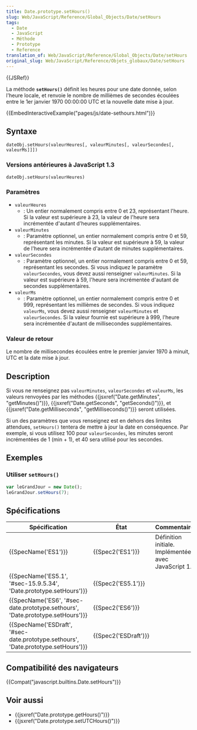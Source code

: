 ```yaml
---
title: Date.prototype.setHours()
slug: Web/JavaScript/Reference/Global_Objects/Date/setHours
tags:
  - Date
  - JavaScript
  - Méthode
  - Prototype
  - Reference
translation_of: Web/JavaScript/Reference/Global_Objects/Date/setHours
original_slug: Web/JavaScript/Reference/Objets_globaux/Date/setHours
---
```

{{JSRef}}

La méthode **`setHours()`** définit les heures pour une date donnée, selon l'heure locale, et renvoie le nombre de millièmes de secondes écoulées entre le 1er janvier 1970 00:00:00 UTC et la nouvelle date mise à jour.

{{EmbedInteractiveExample("pages/js/date-sethours.html")}}

## Syntaxe

    dateObj.setHours(valeurHeures[, valeurMinutes[, valeurSecondes[, valeurMs]]])

### Versions antérieures à JavaScript 1.3

    dateObj.setHours(valeurHeures)

### Paramètres

- `valeurHeures`
  - : Un entier normalement compris entre 0 et 23, représentant l'heure. Si la valeur est supérieure à 23, la valeur de l'heure sera incrémentée d'autant d'heures supplémentaires.
- `valeurMinutes`
  - : Paramètre optionnel, un entier normalement compris entre 0 et 59, représentant les minutes. Si la valeur est supérieure à 59, la valeur de l'heure sera incrémentée d'autant de minutes supplémentaires.
- `valeurSecondes`
  - : Paramètre optionnel, un entier normalement compris entre 0 et 59, représentant les secondes. Si vous indiquez le paramètre `valeurSecondes`, vous devez aussi renseigner `valeurMinutes`. Si la valeur est supérieure à 59, l'heure sera incrémentée d'autant de secondes supplémentaires.
- `valeurMs`
  - : Paramètre optionnel, un entier normalement compris entre 0 et 999, représentant les millièmes de secondes. Si vous indiquez `valeurMs`, vous devez aussi renseigner `valeurMinutes` et `valeurSecondes`. Si la valeur fournie est supérieure à 999, l'heure sera incrémentée d'autant de millisecondes supplémentaires.

### Valeur de retour

Le nombre de millisecondes écoulées entre le premier janvier 1970 à minuit, UTC et la date mise à jour.

## Description

Si vous ne renseignez pas `valeurMinutes`, `valeurSecondes` et `valeurMs`, les valeurs renvoyées par les méthodes {{jsxref("Date.getMinutes", "getMinutes()")}}, {{jsxref("Date.getSeconds", "getSeconds()")}}, et {{jsxref("Date.getMilliseconds", "getMilliseconds()")}} seront utilisées.

Si un des paramètres que vous renseignez est en dehors des limites attendues, `setHours()` tentera de mettre à jour la date en conséquence. Par exemple, si vous utilisez 100 pour `valeurSecondes`, les minutes seront incrémentées de 1 (min + 1), et 40 sera utilisé pour les secondes.

## Exemples

### Utiliser `setHours()`

```js
var leGrandJour = new Date();
leGrandJour.setHours(7);
```

## Spécifications

| Spécification                                                                                                | État                         | Commentaires                                         |
| ------------------------------------------------------------------------------------------------------------ | ---------------------------- | ---------------------------------------------------- |
| {{SpecName('ES1')}}                                                                                     | {{Spec2('ES1')}}         | Définition initiale. Implémentée avec JavaScript 1.0 |
| {{SpecName('ES5.1', '#sec-15.9.5.34', 'Date.prototype.setHours')}}                     | {{Spec2('ES5.1')}}     |                                                      |
| {{SpecName('ES6', '#sec-date.prototype.sethours', 'Date.prototype.setHours')}}     | {{Spec2('ES6')}}         |                                                      |
| {{SpecName('ESDraft', '#sec-date.prototype.sethours', 'Date.prototype.setHours')}} | {{Spec2('ESDraft')}} |                                                      |

## Compatibilité des navigateurs

{{Compat("javascript.builtins.Date.setHours")}}

## Voir aussi

- {{jsxref("Date.prototype.getHours()")}}
- {{jsxref("Date.prototype.setUTCHours()")}}
